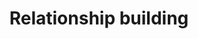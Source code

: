 ---
tag: relationship-building
title: Relationship building
description: >-
  These strategies for relationship building work to make strong relationships
  in all domains. If you want a good relationship. Learn how to increase your
  emotional intelligence for great relationships.
hero:
  label: How to build relationships
  heading: Relationship building skills for all types of relationships
  text_markdown:
page_blocks:
  - _id: block_rich_text
    alignment: left
    text_markdown: >-
      These strategies for relationship building work to make strong
      relationships in all domains. If you want a good relationship. Learn how
      to increase your emotional intelligence for great relationships.


      Whether it be romantic or platonic, these are some fantastic strategies
      for creating better personal relationships


      ## Romantic relationship-building skills


      Everyone wants to find a special someone to build a successful long-term
      bond with.


      By focusing on the unique challenges of men and women, I’ve taken my
      experience from being in a happy long-term relationship and created some
      articles that I believe give you the best chance of having a successful
      relationship


      ### Starting a relationship


      #### [How to get into a relationship](/how-to-get-into-a-relationship/)


      In the modern internet era, it’s easy for someone to fool you with social
      media into thinking that they’re a great prospect. The advice in this
      article gives you an ingenious method to discover if someone is a good fit
      for a relationship without you risking the pain of heartbreak.


      #### [You can’t force relationships to
      develop](/you-cant-force-relationships-to-develop/)


      A major red flag to watch out for is people who move too fast. They lack
      the self-awareness to be aware of how uncomfortable this makes the other
      party. Healthy relationships take time to develop and this article shows
      you why.


      &nbsp;
  - _id: posts_relevant
---